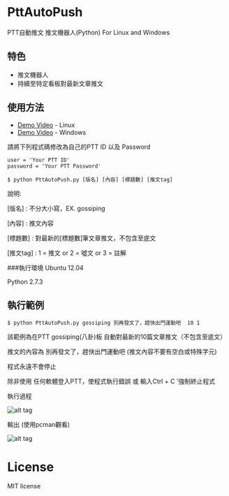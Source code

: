 # PttAutoPush
PTT自動推文 推文機器人(Python) For Linux and Windows

## 特色
* 推文機器人
* 持續至特定看板對最新文章推文

   
## 使用方法

* [Demo Video](https://www.youtube.com/watch?v=vyLUPSfCprc) - Linux 
* [Demo Video](https://youtu.be/eRA4m2rRIDw) - Windows

請將下列程式碼修改為自己的PTT ID 以及 Password

```
user = 'Your PTT ID'
password = 'Your PTT Password'
```

```
$ python PttAutoPush.py [版名] [內容] [標題數] [推文tag]

```
說明:

[版名] : 不分大小寫，EX. gossiping

[內容] : 推文內容

[標題數] : 對最新的[標題數]筆文章推文，不包含至底文

[推文tag] : 1 = 推文 or 2 = 噓文 or 3 = 註解



###執行環境
Ubuntu 12.04

Python 2.7.3



## 執行範例 

``` 
$ python PttAutoPush.py gossiping 別再發文了，趕快出門運動吧  10 1
```

該範例為在PTT gossiping(八卦)板  自動對最新的10篇文章推文（不包含至底文）

推文的內容為 別再發文了，趕快出門運動吧 (推文內容不要有空白或特殊字元)

程式永遠不會停止

除非使用 任何軟體登入PTT，使程式執行錯誤 或 輸入Ctrl + C '強制終止程式


執行過程

![alt tag](http://i.imgur.com/sRMIyag.jpg)

輸出 (使用pcman觀看)

![alt tag](http://i.imgur.com/hgKup56.jpg)

# License
MIT license


